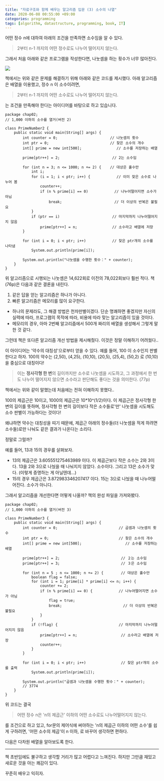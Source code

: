 ```yaml
---
title: "자료구조와 함께 배우는 알고리즘 입문 (3) 소수의 나열"
date: 2020-06-08 00:55:00 +09:00
categories: programming
tags: [algorithm, datastructure, programming, book, IT]
---
```


어떤 정수 n에 대하여 아래의 조건을 만족하면 소수임을 알 수 있다.

> 2부터 n-1 까지의 어떤 정수로도 나누어 떨어지지 않는다.

그래서 처음 아래와 같은 프로그램을 작성한다면, 나눗셈을 하는 횟수가 너무 많아진다.

![](https://k.kakaocdn.net/dn/mZZ66/btqEG8kWlsM/3PUqPgVyFkx70GEHDJ2fDk/img.png)

책에서는 위와 같은 문제를 해결하기 위해 아래와 같은 코드를 제시했다. 아래 알고리즘은 배열을 이용했고, 정수 n 이 소수이려면,

> 2부터 n-1 까지의 어떤 소수로도 나누어 떨어지지 않는다.

는 조건을 만족해야 한다는 아이디어를 바탕으로 하고 있습니다.

```
package chap02;
// 1,000 이하의 소수를 열거(버전 2)

class PrimeNumber2 {
    public static void main(String[] args) {
        int counter = 0;                        // 나눗셈의 횟수
        int ptr = 0;                            // 찾은 소수의 개수
        int[] prime = new int[500];                // 소수를 저장하는 배열

        prime[ptr++] = 2;                        // 2는 소수임

        for (int n = 3; n <= 1000; n += 2) {    // 대상은 홀수만
            int i;
            for (i = 1; i < ptr; i++) {            // 이미 찾은 소수로 나누어 봄
                counter++;
                if (n % prime[i] == 0)            // 나누어떨어지면 소수가 아님
                    break;                        // 더 이상의 반복은 불필요
            }
            if (ptr == i)                        // 마지막까지 나누어떨어지지 않음
                prime[ptr++] = n;                // 소수라고 배열에 저장
        }

        for (int i = 0; i < ptr; i++)            // 찾은 ptr개의 소수를  나타냄
            System.out.println(prime[i]);

        System.out.println("나눗셈을 수행한 횟수：" + counter);
    }
}
```

위 알고리즘으로 시행되는 나눗셈은 14,622회로 이전의 78,022회보다 훨씬 적다. 책(76p)은 다음과 같은 결론을 내린다.

1.  같은 답을 얻는 알고리즘은 하나가 아니다.
2.  빠른 알고리즘은 메모리를 많이 요구한다.

-   하나의 문제라도, 그 해결 방법은 천차만별이겠다. 단순 명쾌하면 좋겠지만 자신의 실력에 따라, 프로그램의 목적에 따라, 비용에 따라 맞는 알고리즘이 있을 것이다.
-   메모리의 경우, 아마 2번째 알고리즘에서 500개 짜리의 배열을 생성해서 그렇게 말한 것 같다.

그런데 책은 또다른 알고리즘 개선 방법을 제시해줬다. 이것은 정말 이해하기 어려웠다..

이 아이디어는 '약수의 대칭성'으로부터 얻을 수 있다. 예를 들어, 100 이 소수인지 판별한다고 하자. 100의 약수는 (2,50), (4,25), (10,10), (20,5), (25,4), (50,2) 로 (10,10)을 중심으로 대칭이다!

> 이는 **정사각형 한 변**의 길이까지만 소수로 나눗셈을 시도하고, 그 과정에서 한 번도 나누어 떨어지지 않으면 소수라고 판단해도 좋다는 것을 의미한다. (77p)

책에서는 위와 같이 말했는데 처음에는 전혀 이해하지 못했다..

100의 제곱근은 10이고, 1000의 제곱근은 10\*10^(1/2)이다. 이 제곱근은 정사각형 한 변의 길이를 뜻하며, 정사각형 한 변의 길이보다 작은 소수들로'만' 나눗셈을 시도해도 소수 판별이 가능하다는 것이다!

왜냐하면 약수는 대칭성을 띠기 때문에, 제곱근 아래의 정수들(더 나눗셈을 적게 하려면 소수들)로만 나눠도 같은 결과가 나온다는 소리다.

정말로 그럴까?

예를 들어, 13과 15의 경우를 살펴보자.

-   13의 제곱근은 ‭3.605551275463989‬ 이다. 이 제곱근보다 작은 소수는 2와 3이다. 13을 2와 3으로 나눴을 때 나눠지지 않았다. 소수이다. 그리고 13은 소수가 맞다. (이렇게 증명하는 게 아닐텐데...)
-   15의 경우 제곱근은 ‭3.872983346207417‬ 이다. 15는 3으로 나눴을 때 나누어떨어진다. 소수가 아니다.

그래서 알고리즘을 개선한다면 어떻게 나올까? 책의 완성 파일을 가져와봤다.

```
package chap02;
// 1,000 이하의 소수를 열거(버전 3)

class PrimeNumber3 {
    public static void main(String[] args) {
        int counter = 0;                            // 곱셈과 나눗셈의 횟수
        int ptr = 0;                                // 찾은 소수의 개수
        int[] prime = new int[500];                    // 소수를 저장하는 배열

        prime[ptr++] = 2;                            // ２는 소수임
        prime[ptr++] = 3;                            // ３은 소수임

        for (int n = 5 ; n <= 1000; n += 2) {        // 대상은 홀수만
            boolean flag = false;
            for (int i = 1; prime[i] * prime[i] <= n; i++) {
                counter += 2;
                if (n % prime[i] == 0) {            // 나누어떨어지면 소수가 아님
                    flag = true;
                    break;                            // 더 이상의 반복은 불필요
                }
            }
            if (!flag) {                            // 마지막까지 나누어떨어지지 않음
                prime[ptr++] = n;                    // 소수라고 배열에 저장
                counter++;
            }
        }

        for (int i = 0; i < ptr; i++)                // 찾은 ptr개의 소수를 출력
            System.out.println(prime[i]);

        System.out.println("곱셈과 나눗셈을 수행한 횟수：" + counter);
        // 3774
    }
}
```

위 코드는 결국

> 어떤 정수 n은 'n의 제곱근' 이하의 어떤 소수로도 나누어떨어지지 않는다.

를 조건으로 하고 있고, for문의 제어식에 써야하는 'n의 제곱근 이하의 어떤 소수'를 쉽게 구하려면, '어떤 소수의 제곱'이 n 이하, 로 바꾸어 생각하면 편하다.

다음은 다차원 배열을 알아보도록 한다.

---

책 초반임에도 불구하고 생각할 거리가 많고 어렵다고 느껴진다. 하지만 그만큼 재밌고 새로운 것을 아는 쾌감이 있다.

꾸준히 배우고 익히자.
